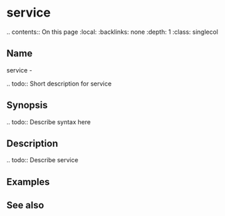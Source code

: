 

# service

.. contents:: On this page
    :local:
    :backlinks: none
    :depth: 1
    :class: singlecol

Name
----
service - 

.. todo::
    Short description for service

Synopsis
--------
.. todo::
   Describe syntax here

Description
-----------
.. todo::
    Describe service

Examples
--------

See also
--------

